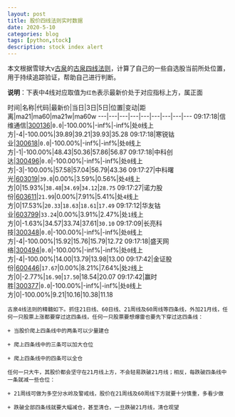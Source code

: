 ```yaml
---
layout: post
title: 股价四线法则实时数据
date: 2020-5-10
categories: blog
tags: [python,stock]
description: stock index alert
---
```



本文根据雪球大v[古泉](https://xueqiu.com/u/7148646888)的[古泉四线法则](https://xueqiu.com/7148646888/130498192)，计算了自己的一些自选股当前所处位置，用于持续追踪验证，帮助自己进行判断。

**说明**：下表中4线对应取值为`红色`表示最新价处于对应指标上方，属正面

时间|名称|代码|最新价|当日|3日|5日|位置|变动|距离|ma21|ma60|ma21w|ma60w
---|---|---|---|---|---|---|---|---
09:17:18|信维通信|[300136](https://xueqiu.com/S/SZ300136)|`0.0`|-100.00%|-inf%|-inf%|处`0`线上方|-4|-100.00%|39.89|39.21|39.93|35.28
09:17:18|寒锐钴业|[300618](https://xueqiu.com/S/SZ300618)|`0.0`|-100.00%|-inf%|-inf%|处`0`线上方|-1|-100.00%|48.43|50.36|57.86|56.87
09:17:18|中科创达|[300496](https://xueqiu.com/S/SZ300496)|`0.0`|-100.00%|-inf%|-inf%|处`0`线上方|-3|-100.00%|57.58|57.04|56.79|43.36
09:17:27|中科曙光|[603019](https://xueqiu.com/S/SH603019)|`39.0`|0.00%|3.59%|0.56%|处`4`线上方|0|15.93%|`38.48`|`34.69`|`34.12`|`28.75`
09:17:27|诺力股份|[603611](https://xueqiu.com/S/SH603611)|`21.99`|0.00%|7.91%|5.41%|处`4`线上方|0|17.53%|`20.33`|`18.63`|`18.61`|`17.49`
09:17:12|华友钴业|[603799](https://xueqiu.com/S/SH603799)|`33.24`|0.00%|3.91%|2.47%|处`1`线上方|0|-1.63%|34.57|33.74|37.61|`30.10`
09:17:09|长亮科技|[300348](https://xueqiu.com/S/SZ300348)|`0.0`|-100.00%|-inf%|-inf%|处`0`线上方|-4|-100.00%|15.92|15.76|15.79|12.72
09:17:18|盛天网络|[300494](https://xueqiu.com/S/SZ300494)|`0.0`|-100.00%|-inf%|-inf%|处`0`线上方|-4|-100.00%|14.00|13.79|13.98|13.00
09:17:42|金证股份|[600446](https://xueqiu.com/S/SH600446)|`17.67`|0.00%|8.21%|7.64%|处`2`线上方|0|-2.77%|`16.90`|`17.50`|18.54|20.07
09:17:42|赢时胜|[300377](https://xueqiu.com/S/SZ300377)|`0.0`|-100.00%|-inf%|-inf%|处`0`线上方|0|-100.00%|9.21|10.16|10.38|11.18

```
古泉4线法则的精髓如下。抓住21日线、60日线、21周线及60周线等四条线，外加21月线，任何一只股票上涨都要穿过这四条线，任何一只股票要想爆雷也要先下穿过这四条线：

+ 当股价爬上四条线中的两条可以少量建仓

+ 爬上四条线中的三条可以加大仓位

+ 爬上四条线中的四条可以全仓

任何一只大牛，其股价都会坚守在21月线上方，不会轻易跌破21月线；相反，每跌破四条线中一条就减一些仓位：

+ 21周线可做为多空分水岭及警戒线，股价在21周线及60周线下方就要十分慎重，多看少做

+ 跌破全部四条线就要大幅减仓，甚至清仓，一旦跌破21月线，清仓观望
```